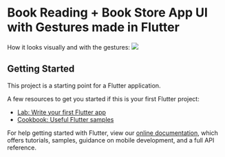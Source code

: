 # Book Reading + Book Store App UI with Gestures made in Flutter
How it looks visually and with the gestures:
![](https://media.giphy.com/media/iIGW0trnnpm4Xxbbh9/giphy.gif)
## Getting Started

This project is a starting point for a Flutter application.

A few resources to get you started if this is your first Flutter project:

- [Lab: Write your first Flutter app](https://flutter.dev/docs/get-started/codelab)
- [Cookbook: Useful Flutter samples](https://flutter.dev/docs/cookbook)

For help getting started with Flutter, view our 
[online documentation](https://flutter.dev/docs), which offers tutorials, 
samples, guidance on mobile development, and a full API reference.
